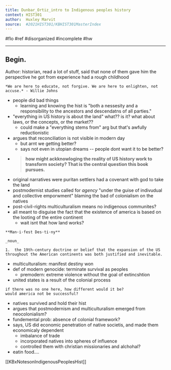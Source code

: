 ```yaml
---
title: Dunbar_Ortiz_intro to Indigenous peoples history
context: HIST301
author:  Huxley Marvit
source:  #2021HIST301/KBHIST301MasterIndex
---
```


#flo #ref #disorganized #incomplete #hw 

---


## Begin.

Author: historian, read a lot of stuff, said that none of them gave him the perspective he got from experience
had a rough childhood

```ad-qoute
*We are here to educate, not forgive. We are here to enlighten, not accuse.* - Willie Johns
```


- people did bad things
	- learning and knowing the hist is "both a nessesity and a responsibility to the ancestors and descendatns of all parties."
- "everything in US history is about the land" what?? is it? what about laws, or the concepts, or the market??
	- could make a "everything stems from" arg but that's awfully reductionistic
- argues that reconciliation is not visible in modern day
	- but arnt we getting better? 
	- says not even in utopian dreams -- people dont want it to be better?
- > **how might ackknowloging the reality of US history work to transform society? That is the central question this book pursues.**
- original narratives were puritan settlers had a covenant with god to take the land
- postmodernist studies called for *agency* "under the guise of indivudual and collective emporwment" blaming the bad of colonialism on the natives
- post-civil-rights multiculturalism means no indigenous communites? 
- all meant to disguise the fact that the existence of america is based on the looting of the entire continent
	- wait isnt that how land works?

```ad-def
**Man·i·fest Des·ti·ny**

_noun_

1.  the 19th-century doctrine or belief that the expansion of the US throughout the American continents was both justified and inevitable.
```

- multiculturalism: manifest destiny won
- def of modern genocide: terminate survival as peoples 
	- premodern: extreme violence without the goal of extincshtion
- united states is a result of the colonial process
 ```ad-question
 if there was no one here, how different would it be?
 would america not be successful?
 ```
- natives survived and hold their hist
- argues that postmodernism and multiculturalism emerged from neocolonialism?
- fundemental prob: absence of colonial framework?
- says, US did economic penetration of native societis, and made them economicaly dependent
	- imbalance of trade
	- incorporated natives into spheres of influence
	- controlled them with christian missionaries and alchohal?
- eatin food....

[[KBxNotesonIndigenousPeoplesHist]]













































